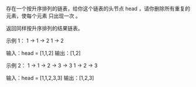 存在一个按升序排列的链表，给你这个链表的头节点 head ，请你删除所有重复的元素，使每个元素 只出现一次 。

返回同样按升序排列的结果链表。


示例 1：
1 -> 1 -> 2
1 -> 2

输入：head = [1,1,2]
输出：[1,2]

示例 2：
1 -> 1 -> 2 -> 3 -> 3
1 -> 2 -> 3

输入：head = [1,1,2,3,3]
输出：[1,2,3]
